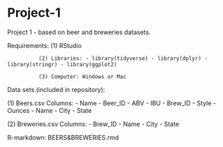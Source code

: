 # Project-1
Project 1 - based on beer and breweries datasets.

Requirements: 
              (1) RStudio

              (2) Libraries: - library(tidyverse) - library(dplyr) - library(stringr) - library(ggplot2)

              (3) Computer: Windows or Mac

Data sets (included in repository):

  (1) Beers.csv Columns: - Name - Beer_ID - ABV - IBU - Brew_ID - Style - Ounces - Name - City - State

  (2) Breweries.csv Columns: - Brew_ID - Name - City - State

R-markdown: BEERS&BREWERIES.rmd

